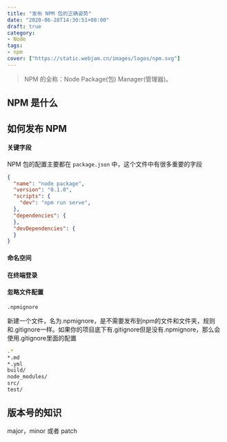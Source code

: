 ```yaml
---
title: "发布 NPM 包的正确姿势"
date: "2020-06-28T14:30:51+08:00"
draft: true
category:
- Node
tags:
- npm
cover: ["https://static.webjam.cn/images/logos/npm.svg"]
---
```


> NPM 的全称：Node Package(包) Manager(管理器)。


## NPM 是什么



## 如何发布 NPM

#### 关键字段

NPM 包的配置主要都在 `package.json` 中，这个文件中有很多重要的字段

```json
{
  "name": "node package",
  "version": "0.1.0",
  "scripts": {
    "dev": "npm run serve",
  },
  "dependencies": {
  },
  "devDependencies": {
  }
}

```

#### 命名空间

#### 在终端登录

#### 忽略文件配置

`.npmignore`

新建一个文件，名为.npmignore，是不需要发布到npm的文件和文件夹，规则和.gitignore一样。如果你的项目底下有.gitignore但是没有.npmignore，那么会使用.gitignore里面的配置

```bash
.*
*.md
*.yml
build/
node_modules/
src/
test/
```

## 版本号的知识

major，minor 或者 patch
